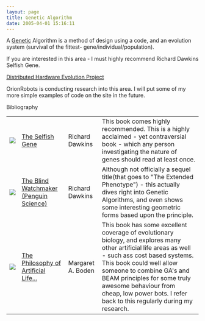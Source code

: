 ```yaml
---
layout: page
title: Genetic Algorithm
date: 2005-04-01 15:16:11
---
```

<p>A <a class="wiki" href="/wiki/genetic.html" title="This word describes the system used by all known biological lifeforms to store sticky (permanent) or static data.">Genetic</a> Algorithm is a method of design using a code, and an evolution system (survival of the fittest- gene/individual/population).
</p>
<p>If you are interested in this area - I must highly recommend Richard Dawkins Selfish Gene.
</p>
<p><a class="wiki" href="tiki-directory_redirect.php?siteId=66" rel="">Distributed Hardware Evolution Project</a>
</p>
<p>OrionRobots is conducting research into this area. I will put some of my more simple examples of code on the site in the future.
</p>
<div class="titlebar">Bibliography</div>
<table class="normal" id="fancytable_1"> <tr> <td class="odd"> <a class="internal" href="http://www.amazon.co.uk/exec/obidos/ASIN/0192860925/orionrobots-21" target="_blank"> <img class="img-responsive" src="image32"/> </a> </td> <td class="odd"><a href="http://www.amazon.co.uk/exec/obidos/ASIN/0192860925/orionrobots-21" rel="external" target="_blank">The Selfish Gene</a></td> <td class="odd">Richard Dawkins</td> <td class="odd">This book comes highly recommended. This is a highly acclaimed - yet contraversial book - which any person investigating the nature of genes should read at least once.</td> </tr> <tr> <td class="even"> <a class="internal" href="http://www.amazon.co.uk/exec/obidos/ASIN/0140144811/orionrobots-21" target="_blank"> <img class="img-responsive" src="image33"/> </a> </td> <td class="even"><a href="http://www.amazon.co.uk/exec/obidos/ASIN/0140144811/orionrobots-21" rel="external" target="_blank">The Blind Watchmaker (Penguin Science)</a></td> <td class="even">Richard Dawkins</td> <td class="even">Although not officially a sequel title(that goes to "The Extended Phenotype") - this actually dives right into Genetic Algorithms, and even shows some interesting geometric forms based upon the principle.</td> </tr> <tr> <td class="odd"> <a class="internal" href="http://www.amazon.co.uk/exec/obidos/ASIN/0198751559/orionrobots-21" target="_blank"> <img class="img-responsive" src="image34"/> </a> </td> <td class="odd"><a href="http://www.amazon.co.uk/exec/obidos/ASIN/0198751559/orionrobots-21" rel="external" target="_blank">The Philosophy of Artificial Life...</a></td> <td class="odd">Margaret A. Boden</td> <td class="odd">This book has some excellent coverage of evolutionary biology, and explores many other artificial life areas as well - such ass cost based systems. This book could well allow someone to combine GA's and BEAM principles for some truly awesome behaviour from cheap, low power bots. I refer back to this regularly during my research.</td> </tr> </table>
